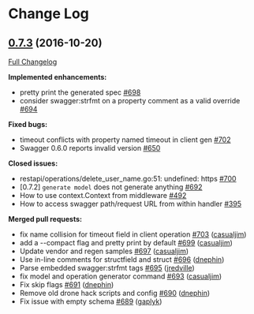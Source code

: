 # Change Log

## [0.7.3](https://github.com/ssfilatov/go-swagger/tree/0.7.3) (2016-10-20)
[Full Changelog](https://github.com/ssfilatov/go-swagger/compare/0.7.2...0.7.3)

**Implemented enhancements:**

- pretty print the generated spec [\#698](https://github.com/ssfilatov/go-swagger/issues/698)
- consider swagger:strfmt on a property comment as a valid override [\#694](https://github.com/ssfilatov/go-swagger/issues/694)

**Fixed bugs:**

- timeout conflicts with property named timeout in client gen [\#702](https://github.com/ssfilatov/go-swagger/issues/702)
- Swagger 0.6.0 reports invalid version [\#650](https://github.com/ssfilatov/go-swagger/issues/650)

**Closed issues:**

- restapi/operations/delete\_user\_name.go:51: undefined: https [\#700](https://github.com/ssfilatov/go-swagger/issues/700)
- \[0.7.2\] `generate model` does not generate anything [\#692](https://github.com/ssfilatov/go-swagger/issues/692)
- How to use context.Context from middleware [\#492](https://github.com/ssfilatov/go-swagger/issues/492)
- How to access swagger path/request URL from within handler [\#395](https://github.com/ssfilatov/go-swagger/issues/395)

**Merged pull requests:**

- fix name collision for timeout field in client operation [\#703](https://github.com/ssfilatov/go-swagger/pull/703) ([casualjim](https://github.com/casualjim))
- add a --compact flag and pretty print by default [\#699](https://github.com/ssfilatov/go-swagger/pull/699) ([casualjim](https://github.com/casualjim))
- Update vendor and regen samples [\#697](https://github.com/ssfilatov/go-swagger/pull/697) ([casualjim](https://github.com/casualjim))
- Use in-line comments for structfield and struct [\#696](https://github.com/ssfilatov/go-swagger/pull/696) ([dnephin](https://github.com/dnephin))
- Parse embedded swagger:strfmt tags [\#695](https://github.com/ssfilatov/go-swagger/pull/695) ([jredville](https://github.com/jredville))
- fix model and operation generator command [\#693](https://github.com/ssfilatov/go-swagger/pull/693) ([casualjim](https://github.com/casualjim))
- Fix skip flags [\#691](https://github.com/ssfilatov/go-swagger/pull/691) ([dnephin](https://github.com/dnephin))
- Remove old drone hack scripts and config [\#690](https://github.com/ssfilatov/go-swagger/pull/690) ([dnephin](https://github.com/dnephin))
- Fix issue with empty schema  [\#689](https://github.com/ssfilatov/go-swagger/pull/689) ([gaplyk](https://github.com/gaplyk))
